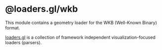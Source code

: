 # @loaders.gl/wkb

This module contains a geometry loader for the WKB (Well-Known Binary) format.

[loaders.gl](https://loaders.gl/docs) is a collection of framework independent visualization-focused loaders (parsers).
